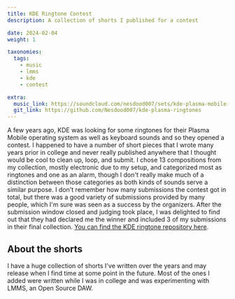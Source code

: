 ```yaml
---
title: KDE Ringtone Contest
description: A collection of shorts I published for a contest

date: 2024-02-04
weight: 1

taxonomies:
  tags:
    - music
    - lmms
    - kde
    - contest

extra:
  music_link: https://soundcloud.com/nesdood007/sets/kde-plasma-mobile-ringtone-submissions
  git_link: https://github.com/Nesdood007/kde-plasma-ringtones
---
```


A few years ago, KDE was looking for some ringtones for their Plasma Mobile operating system as well as keyboard sounds and so they opened a contest. I happened to have a number of short pieces that I wrote many years prior in college and never really published anywhere that I thought would be cool to clean up, loop, and submit. I chose 13 compositions from my collection, mostly electronic due to my setup, and categorized most as ringtones and one as an alarm, though I don't really make much of a distinction between those categories as both kinds of sounds serve a similar purpose. I don't remember how many submissions the contest got in total, but there was a good variety of submissions provided by many people, which I'm sure was seen as a success by the organizers. After the submission window closed and judging took place, I was delighted to find out that they had declared me the winner and included 3 of my submissions in their final collection. [You can find the KDE ringtone repository here](https://invent.kde.org/plasma-mobile/plasma-mobile-sounds).

## About the shorts

I have a huge collection of shorts I've written over the years and may release when I find time at some point in the future. Most of the ones I added were written while I was in college and was experimenting with LMMS, an Open Source DAW.